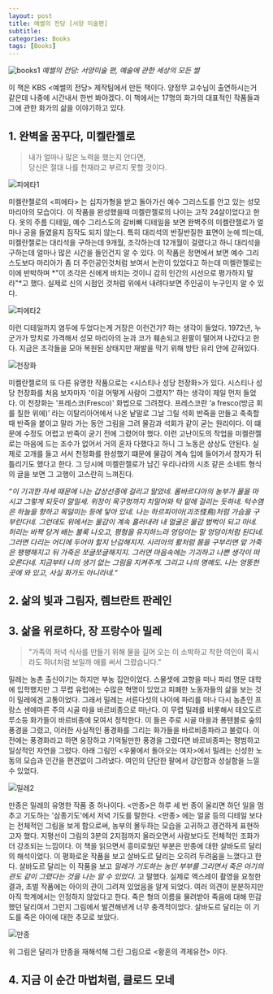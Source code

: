 ```yaml
---
layout: post
title: 예썰의 전당 [서양 미술편]
subtitle: 
categories: Books
tags: [Books]
---
```


![books1](https://github.com/chaewon1kim/chaewon1kim.github.io/assets/98368902/df25507f-2245-45a8-a77f-669d0bc1b4c2) *예썰의 전당: 서양미술 편, 예술에 관한 세상의 모든 썰*

이 책은 KBS <예썰의 전당> 제작팀에서 만든 책이다. 양정무 교수님이 출연하시는거 같은데 나중에 시간내서 한번 봐야겠다.
이 책에서는 17명의 화가의 대표적인 작품들과 그에 관한 화가의 삶을 이야기하고 있다.

## 1. 완벽을 꿈꾸다, 미켈란젤로

>내가 얼마나 많은 노력을 했는지 안다면,  
 당신은 절대 나를 천재라고 부르지 못할 것이다. 

![피에타1](https://github.com/chaewon1kim/chaewon1kim.github.io/assets/98368902/3e910e30-4f5b-4343-836d-1d05ac91b7c5)

미켈란젤로의 <피에타> 는 십자가형을 받고 돌아가신 예수 그리스도를 안고 있는 성모 마리아의 모습이다. 이 작품을 완성했을때 미켈란젤로의 나이는 고작 24살이었다고 한다. 옷의 주름 디테일, 예수 그리스도의 갈비뼈 디테일을 보면 완벽주의 미켈란젤로가 얼마나 공을 들였을지 짐작도 되지 않는다. 특히 대리석의 반질반질한 표면이 눈에 띄는데, 미켈란젤로는 대리석을 구하는데 9개월, 조각하는데 12개월이 걸렸다고 하니 대리석을 구하는데 얼마나 많은 시간을 들인건지 알 수 있다. 이 작품은 정면에서 보면 예수 그리스도보다 마리아가 좀 더 주인공인것처럼 보여서 논란이 있었다고 하는데 미켈란젤로는 이에 반박하며 *"이 조각은 신에게 바치는 것이니 감히 인간의 시선으로 평가하지 말라"*고 했다. 실제로 신의 시점인 것처럼 위에서 내려다보면 주인공이 누구인지 알 수 있다.

![피에타2](https://github.com/chaewon1kim/chaewon1kim.github.io/assets/98368902/6e1dfcbc-0d5b-412d-8b75-c12a6d1dc6d7)

이런 디테일까지 염두에 두었다는게 거장은 이런건가? 하는 생각이 들었다. 1972년, 누군가가 망치로 가격해서 성모 마리아의 눈과 코가 훼손되고 왼팔이 떨어져 나갔다고 한다. 지금은 조각들을 모아 복원된 상태지만 재발을 막기 위해 방탄 유리 안에 갇혀있다.  

![천장화](https://github.com/chaewon1kim/chaewon1kim.github.io/assets/98368902/6e03eed3-61b6-4561-a1a8-a5a26f345468)

미켈란젤로의 또 다른 유명한 작품으로는 <시스티나 성당 천장화>가 있다. 시스티나 성당 천장화를 처음 보자마자 '이걸 어떻게 사람이 그렸지?' 하는 생각이 제일 먼저 들었다. 이 천장화는 '프레스코(Fresco)' 화법으로 그려졌다. 프레스코란 ‘a fresco(방금 회를 칠한 위에)’ 라는 이탈리아어에서 나온 낱말로 그날 그릴 석회 반죽을 만들고 축축할때 반죽을 붙이고 말라 가는 동안 그림을 그려 물감과 석회가 같이 굳는 원리이다. 이 떄문에 수정도 어렵고 반죽이 굳기 전에 그렸어야 했다. 이런 고난이도의 작업을 미켈란젤로는 마음에 드는 조수가 없어서 거의 혼자 다했다고 하니 그 노동은 상상도 안된다. 실제로 고개를 들고 서서 천정화를 완성했기 떄문에 물감이 계속 입에 들어가서 창자가 뒤틀리기도 했다고 한다. 그 당시에 미켈란젤로가 남긴 우리나라의 시조 같은 소네트 형식의 글을 보면 그 고행이 고스란히 느껴진다. 

*“이 기괴한 자세 때문에 나는 갑상선종에 걸리고 말았네. 롬바르디아의 농부가 물을 마시고 그렇게 되듯이 말일세. 위장이 목구멍까지 치밀어와 턱 밑에 걸리는 듯하네. 턱수염은 하늘을 향하고 목덜미는 등에 닿아 있네. 나는 하르피이아(괴조怪鳥)처럼 가슴을 구부린다네. 그런데도 위에서는 물감이 계속 흘러내려 내 얼굴은 물감 범벅이 되고 마네. 허리는 바짝 당겨 배는 불룩 나오고, 평형을 유지하느라 엉덩이는 말 엉덩이처럼 된다네. 그러면 다리는 어디에 두어야 할지 난감해지지. 시리아의 활처럼 몸을 구부리면 앞 가죽은 팽팽해지고 뒤 가죽은 쪼글쪼글해지지. 그러면 마음속에는 기괴하고 나쁜 생각이 떠오른다네. 지금부터 나의 생기 없는 그림을 지켜주게. 그리고 나의 명예도. 나는 엉뚱한 곳에 와 있고, 사실 화가도 아니라네.“*


## 2. 삶의 빛과 그림자, 렘브란트 판레인
## 3. 삶을 위로하다, 장 프랑수아 밀레  
> "가족의 저녁 식사를 만들기 위해 물을 길어 오는 이 소박하고 착한 여인이 혹시라도 하녀처럼 보일까 애를 써서 그렸습니다."

밀레는 농촌 출신이기는 하지만 부농 집안이었다. 스물셋에 고향을 떠나 파리 명문 대학에 입학했지만 그 무렵 유럽에는 수많은 혁명이 있었고 피폐한 노동자들의 삶을 보는 것이 밀레에겐 고통이었다. 그래서 밀레는 서른다섯의 나이에 파리를 떠나 다시 농촌인 프랑스 센에마른 주의 시골 마을 바르비종으로 떠난다. 이 무렵 밀레를 비롯해서 테오도르 루소등 화가들이 바르비종에 모여서 정착한다. 이 들은 주로 시골 마을과 퐁텐블로 숲의 풍경을 그렸고, 이러한 사실적인 풍경화를 그리는 화가들을 바르비종파라고 불렀다. 이전에는 풍경화라고 하면 웅장하고 기억될만한 풍경을 그렸다면 바르비종파는 평범하고 일상적인 자연을 그렸다. 아래 그림인 <우물에서 돌아오는 여자>에서 밀레는 신성한 노동의 모습과 인간을 편견없이 그려냈다. 여인의 단단한 팔에서 강인함과 성실함을 느낄 수 있었다.

![밀레2](https://github.com/chaewon1kim/chaewon1kim.github.io/assets/98368902/d9e00111-2cc0-4cd5-b136-35c91c478caa)


만종은 밀레의 유명한 작품 중 하나이다. <만종>은 하루 세 번 종이 울리면 하던 일을 멈추고 기도하는 '삼종기도'에서 저녁 기도를 말한다. <만종> 에는 얼굴 등의 디테일 보다는 전체적인 그림을 보게 함으로써, 농부의 몰두하는 모습을 고귀하고 경건하게 표현하고자 했다. 지평선이 그림의 3분의 2지점까지 올라오면서 사람보다도 전체적인 조화가 더 강조되는 느낌이다. 이 책을 읽으면서 흥미로웠던 부분은 만종에 대한 살바도르 달리의 해석이었다. 이 평화로운 작품을 보고 살바도르 달리는 오히려 두려움을 느꼈다고 한다. 살바도르 달리는 이 작품을 보고 *밀레가 기도하는 농민 부부를 그리면서 죽은 아기의 관도 같이 그렸다는 것을 나는 알 수 있었다.* 고 말했다. 실제로 엑스레이 촬영을 요청한 결과, 초벌 작품에는 아이의 관이 그려져 있었음을 알게 되었다. 여러 의견이 분분하지만 아직 학계에서는 인정하지 않았다고 한다. 죽은 형의 이름을 물려받아 죽음에 대해 민감했던 달리여서 그런지 그림에서 발견해낸게 너무 충격적이었다. 살바도르 달리는 이 기도를 죽은 아이에 대한 추모로 보았다. 

![만종](https://github.com/chaewon1kim/chaewon1kim.github.io/assets/98368902/decfca22-fd53-4791-b6e0-8e01aebc6127)


위 그림은 달리가 만종을 재해석해 그린 그림으로 <황혼의 격제유전> 이다.

## 4. 지금 이 순간 마법처럼, 클로드 모네
